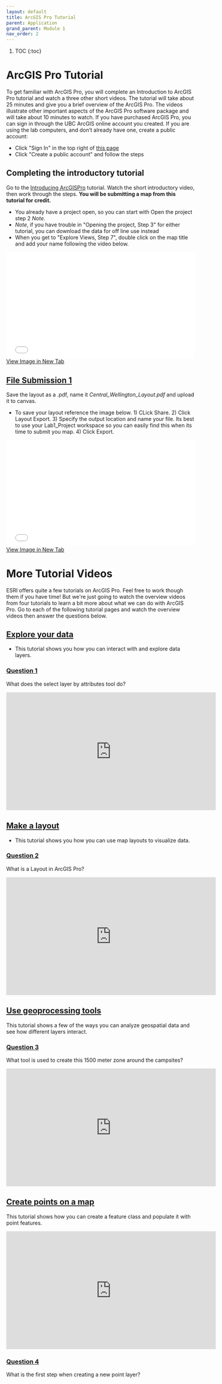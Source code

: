 ```yaml
---
layout: default
title: ArcGIS Pro Tutorial
parent: Application
grand_parent: Module 1
nav_order: 2
---
```


1. TOC
{:toc}

# ArcGIS Pro Tutorial
To get familiar with ArcGIS Pro, you will complete an Introduction to ArcGIS Pro tutorial and watch a three other short videos.  The tutorial will take about 25 minutes and give you a brief overview of the ArcGIS Pro.  The videos illustrate other important aspects of the ArcGIS Pro software package and will take about 10 minutes to watch.  If you have purchased ArcGIS Pro, you can sign in through the UBC ArcGIS online account you created. If you are using the lab computers, and don’t already have one, create a public account:
* Click "Sign In" in the top right of [this page](https://www.esri.com/training/)
* Click "Create a public account" and follow the steps

## Completing the introductory tutorial
Go to the [Introducing ArcGISPro](https://pro.arcgis.com/en/pro-app/latest/get-started/introducing-arcgis-pro.htm) tutorial.  Watch the short introductory video, then work through the steps.  **You will be submitting a map from this tutorial for credit.**
* You already have a project open, so you can start with Open the project step 2 *Note*.
* *Note*, if you have trouble in "Opening the project, Step 3" for either tutorial, you can download the data for off line use instead
* When you get to "Explore Views, Step 7", double click on the map title and add your name following the video below.

<div style="overflow: hidden;
  padding-top: 56.25%;
  position: relative">
  <iframe src="Part1_Author.mp4" title="Processes" scrolling="no" frameborder="0"
    style="border: 0;
   height: 100%;
   left: 0;
   position: absolute;
   top: 0;
   width: 100%;">
   <p>Your browser does not support iframes.</p>
 </iframe>
</div>
<a href="Part1_Author.mp4" target="_blank">View Image in New Tab</a>

## [**File Submission 1**](/Application/Assessment.md#file-submission-1)

Save the layout as a .pdf, name it *Central_Wellington_Layout.pdf* and upload it to canvas.
* To save your layout reference the image below. 1) CLick Share. 2) Click Layout Export.  3) Specify the output location and name your file.  Its best to use your Lab1_Project workspace so you can easily find this when its time to submit you map.  4) Click Export.

<div style="overflow: hidden;
  padding-top: 56.25%;
  position: relative">
  <iframe src="ExportLayout.png" title="Processes" scrolling="no" frameborder="0"
    style="border: 0;
   height: 100%;
   left: 0;
   position: absolute;
   top: 0;
   width: 100%;">
   <p>Your browser does not support iframes.</p>
 </iframe>
</div>
<a href="ExportLayout.png" target="_blank">View Image in New Tab</a>

# More Tutorial Videos
ESRI offers quite a few tutorials on ArcGIS Pro.  Feel free to work though them if you have time!  But we're just going to watch the overview videos from four tutorials to learn a bit more about what we can do with ArcGIS Pro.  Go to each of the following tutorial pages and watch the overview videos then answer the questions below.

## [Explore your data](https://pro.arcgis.com/en/pro-app/latest/get-started/explore-your-data.htm)
  * This tutorial shows you how you can interact with and explore data layers.

### [**Question 1**](/Assessment.md#question-1)
What does the select layer by attributes tool do?
<!-- Find features that meet specific [criteria] - create multiple choice/ fill in the blank -->

<iframe width="560" height="315" src="https://www.youtube.com/embed/p8ZeOffTG-M" title="YouTube video player" frameborder="0" allow="accelerometer; autoplay; clipboard-write; encrypted-media; gyroscope; picture-in-picture" allowfullscreen></iframe>

## [Make a layout](https://pro.arcgis.com/en/pro-app/latest/get-started/add-maps-to-a-layout.htm)
  * This tutorial shows you how you can use map layouts to visualize data.

### [**Question 2**](/Assessment.md#question-2)
What is a Layout in ArcGIS Pro?
<!-- A way to export a map to print formats -->
<!-- A way to export a map to digital formats -->
<!-- A way to export a map to numerous formats -->

<iframe width="560" height="315" src="https://www.youtube.com/embed/NZ9ei4-23MM" title="YouTube video player" frameborder="0" allow="accelerometer; autoplay; clipboard-write; encrypted-media; gyroscope; picture-in-picture" allowfullscreen></iframe>

## [Use geoprocessing tools](https://pro.arcgis.com/en/pro-app/latest/get-started/use-geoprocessing-tools.htm)

This tutorial shows a few of the ways you can analyze geospatial data and see how different layers interact.

### [**Question 3**](/Assessment.md#question-3)
What tool is used to create this 1500 meter zone around the campsites?
<!-- Buffer - Create Multiple choice w/ answers -->

<iframe width="560" height="315" src="https://www.youtube.com/embed/hdkHhaYHXyE" title="YouTube video player" frameborder="0" allow="accelerometer; autoplay; clipboard-write; encrypted-media; gyroscope; picture-in-picture" allowfullscreen></iframe>

## [Create points on a map](https://pro.arcgis.com/en/pro-app/latest/get-started/create-points-on-a-map.htm)

This tutorial shows how you can create a feature class and populate it with point features.

<iframe width="560" height="315" src="https://www.youtube.com/embed/9LGPCDMUP2Q" title="YouTube video player" frameborder="0" allow="accelerometer; autoplay; clipboard-write; encrypted-media; gyroscope; picture-in-picture" allowfullscreen></iframe>

### [**Question 4**](/Assessment.md#question-4)
What is the first step when creating a new point layer?
<!-- Create point feature class in the project geodatabase -->


